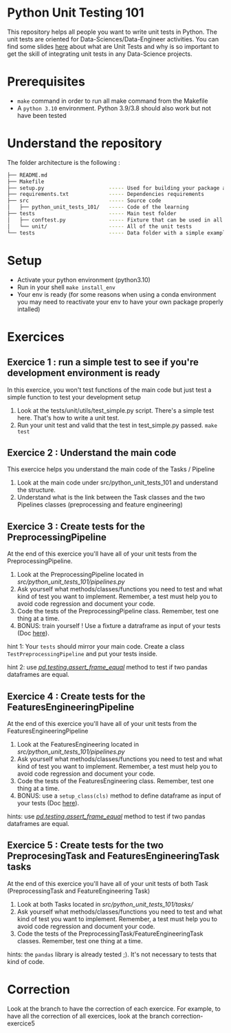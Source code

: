 # Python Unit Testing 101

This repository helps all people you want to write unit tests in Python. The unit tests are oriented for Data-Sciences/Data-Engineer activities. You can find some slides [here](UPDATE_LINK) about what are Unit Tests and why is so important to get the skill of integrating unit tests in any Data-Science projects.

# Prerequisites

- `make` command in order to run all make command from the Makefile
- A `python 3.10` environment. Python 3.9/3.8 should also work but not have been tested

# Understand the repository

The folder architecture is the following :

```bash
├── README.md
├── Makefile
├── setup.py                     ----- Used for building your package and the dependencies
├── requirements.txt             ----- Dependencies requirements
├── src                          ----- Source code
│   ├── python_unit_tests_101/   ----- Code of the learning
├── tests                        ----- Main test folder
│   ├── conftest.py              ----- Fixture that can be used in all of your tests
│   └── unit/                    ----- All of the unit tests
└── tests                        ----- Data folder with a simple example to make the tasks work
```

# Setup

- Activate your python environment (python3.10)
- Run in your shell `make install_env`
- Your env is ready (for some reasons when using a conda environment you may need to reactivate your env to have your own package properly intalled)

# Exercices

## Exercice 1 : run a simple test to see if you're development environment is ready

In this exercice, you won't test functions of the main code but just test a simple function to test your development setup

1. Look at the tests/unit/utils/test_simple.py script. There's a simple test here. That's how to write a unit test.
2. Run your unit test and valid that the test in test_simple.py passed. `make test`

## Exercice 2 : Understand the main code

This exercice helps you understand the main code of the Tasks / Pipeline

1. Look at the main code under src/python_unit_tests_101 and understand the structure.
2. Understand what is the link between the Task classes and the two Pipelines classes (preprocessing and feature engineering)

## Exercice 3 : Create tests for the PreprocessingPipeline

At the end of this exercice you'll have all of your unit tests from the PreprocessingPipeline. 

1. Look at the PreprocessingPipeline located in *src/python_unit_tests_101/pipelines.py*
2. Ask yourself what methods/classes/functions you need to test and what kind of test you want to implement. Remember, a test must help you to avoid code regression and document your code.
3. Code the tests of the PreprocessingPipeline class. Remember, test one thing at a time.
4. BONUS: train yourself ! Use a fixture a datraframe as input of your tests (Doc [here](https://docs.pytest.orting)).

hint 1: Your `tests` should mirror your main code. Create a class `TestPreprocessingPipeline` and put your tests inside.

hint 2: use [*pd.testing.assert_frame_equal*](https://pandas.pydata.org/docs/reference/api/pandas.testing.assert_frame_equal.html) method to test if two pandas dataframes are equal.

## Exercice 4 : Create tests for the FeaturesEngineeringPipeline

At the end of this exercice you'll have all of your unit tests from the FeaturesEngineeringPipeline

1. Look at the FeaturesEngineering located in *src/python_unit_tests_101/pipelines.py*
2. Ask yourself what methods/classes/functions you need to test and what kind of test you want to implement. Remember, a test must help you to avoid code regression and document your code.
3. Code the tests of the FeaturesEngineering class. Remember, test one thing at a time.
4. BONUS: use a `setup_class(cls)` method to define dataframe as input of your tests (Doc [here](https://docs.pytest.org/en/stable/how-to/xunit_setup.html)).

hints: use [*pd.testing.assert_frame_equal*](https://pandas.pydata.org/docs/reference/api/pandas.testing.assert_frame_equal.html) method to test if two pandas dataframes are equal.

## Exercice 5 : Create tests for the two PreprocesingTask and FeaturesEngineeringTask tasks

At the end of this exercice you'll have all of your unit tests of both Task (PreprocessingTask and FeatureEngineering Task)

1. Look at both Tasks located in *src/python_unit_tests_101/tasks/*
2. Ask yourself what methods/classes/functions you need to test and what kind of test you want to implement. Remember, a test must help you to avoid code regression and document your code.
3. Code the tests of the PreprocessingTask/FeatureEngineeringTask classes. Remember, test one thing at a time.

hints: the `pandas` library is already tested ;). It's not necessary to tests that kind of code.


# Correction 

Look at the branch to have the correction of each exercice. For example, to have all the correction of all exercices, look at the branch correction-exercice5